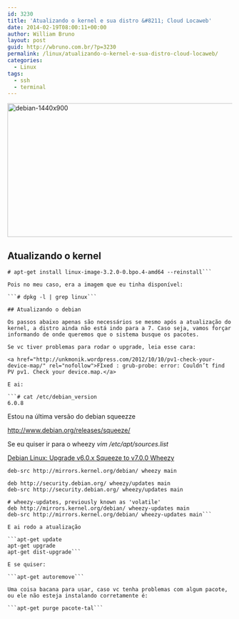 ```yaml
---
id: 3230
title: 'Atualizando o kernel e sua distro &#8211; Cloud Locaweb'
date: 2014-02-19T08:00:11+00:00
author: William Bruno
layout: post
guid: http://wbruno.com.br/?p=3230
permalink: /linux/atualizando-o-kernel-e-sua-distro-cloud-locaweb/
categories:
  - Linux
tags:
  - ssh
  - terminal
---
```

<img src="/wp-content/uploads/2014/02/debian-1440x900.jpg" alt="debian-1440x900" width="800" height="300" class="aligncenter size-full wp-image-3240" />

<!--more-->

## Atualizando o kernel

```# rm -f /boot/grub/device.map
# apt-get install linux-image-3.2.0-0.bpo.4-amd64 --reinstall```

Pois no meu caso, era a imagem que eu tinha disponível:

```# dpkg -l | grep linux```

## Atualizando o debian

Os passos abaixo apenas são necessários se mesmo após a atualização do kernel, a distro ainda não está indo para a 7. Caso seja, vamos forçar informando de onde queremos que o sistema busque os pacotes.

Se vc tiver problemas para rodar o upgrade, leia esse cara:

<a href="http://unkmonik.wordpress.com/2012/10/10/pv1-check-your-device-map/" rel="nofollow">FIxed : grub-probe: error: Couldn’t find PV pv1. Check your device.map.</a>

E ai:

```# cat /etc/debian_version
6.0.8
```

Estou na última versão do debian squeezze

<http://www.debian.org/releases/squeeze/>

Se eu quiser ir para o wheezy <var>vim /etc/apt/sources.list</var>

[Debian Linux: Upgrade v6.0.x Squeeze to v7.0.0 Wheezy](http://www.cyberciti.biz/faq/howto-debian-linux-upgrade-6-squeeze-to-7-wheezy/)

```deb http://mirrors.kernel.org/debian/ wheezy main
deb-src http://mirrors.kernel.org/debian/ wheezy main

deb http://security.debian.org/ wheezy/updates main
deb-src http://security.debian.org/ wheezy/updates main

# wheezy-updates, previously known as 'volatile'
deb http://mirrors.kernel.org/debian/ wheezy-updates main
deb-src http://mirrors.kernel.org/debian/ wheezy-updates main```

E ai rodo a atualização

```apt-get update
apt-get upgrade
apt-get dist-upgrade```

E se quiser:

```apt-get autoremove```

Uma coisa bacana para usar, caso vc tenha problemas com algum pacote, ou ele não esteja instalando corretamente é:

```apt-get purge pacote-tal```
